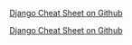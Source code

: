 <p><a href="https://github.com/lucrae/django-cheat-sheet#scroll-django-cheat-sheet" target="_blank">Django Cheat Sheet on Github</a></p>

[Django Cheat Sheet on Github]("https://github.com/lucrae/django-cheat-sheet#scroll-django-cheat-sheet")